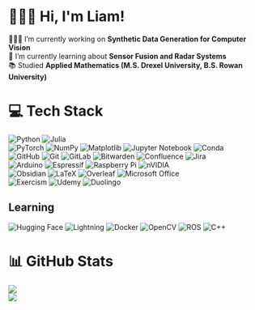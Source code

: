 # 🙋🏻‍♂️ Hi, I'm Liam!
🧑🏻‍💻 I’m currently working on **Synthetic Data Generation for Computer Vision**<br>🤔 I’m currently learning about **Sensor Fusion and Radar Systems**<br>📚 Studied **Applied Mathematics (M.S. Drexel University, B.S. Rowan University)**


# 💻 Tech Stack
![Python](https://img.shields.io/badge/python-3670A0?style=for-the-badge&logo=python&logoColor=ffdd54)
![Julia](https://img.shields.io/badge/-Julia-9558B2?style=for-the-badge&logo=julia&logoColor=white)
<br/>
![PyTorch](https://img.shields.io/badge/PyTorch-%23EE4C2C.svg?style=for-the-badge&logo=PyTorch&logoColor=white)
![NumPy](https://img.shields.io/badge/numpy-%23013243.svg?style=for-the-badge&logo=numpy&logoColor=white)
![Matplotlib](https://img.shields.io/badge/Matplotlib-%23ffffff.svg?style=for-the-badge&logo=Matplotlib&logoColor=black)
![Jupyter Notebook](https://img.shields.io/badge/jupyter-%23FA0F00.svg?style=for-the-badge&logo=jupyter&logoColor=white)
![Conda](https://img.shields.io/badge/conda-342B029.svg?&style=for-the-badge&logo=anaconda&logoColor=white)
<br/>
![GitHub](https://img.shields.io/badge/github-%23121011.svg?style=for-the-badge&logo=github&logoColor=white)
![Git](https://img.shields.io/badge/git-%23F05033.svg?style=for-the-badge&logo=git&logoColor=white)
![GitLab](https://img.shields.io/badge/gitlab-%23181717.svg?style=for-the-badge&logo=gitlab&logoColor=white)
![Bitwarden](https://img.shields.io/badge/bitwarden-%23175DDC.svg?style=for-the-badge&logo=bitwarden&logoColor=white)
![Confluence](https://img.shields.io/badge/confluence-%23172BF4.svg?style=for-the-badge&logo=confluence&logoColor=white)
![Jira](https://img.shields.io/badge/jira-%230A0FFF.svg?style=for-the-badge&logo=jira&logoColor=white)
<br/>
![Arduino](https://img.shields.io/badge/-Arduino-00979D?style=for-the-badge&logo=Arduino&logoColor=white)
![Espressif](https://img.shields.io/badge/espressif-E7352C.svg?style=for-the-badge&logo=espressif&logoColor=white)
![Raspberry Pi](https://img.shields.io/badge/-RaspberryPi-C51A4A?style=for-the-badge&logo=Raspberry-Pi)
![nVIDIA](https://img.shields.io/badge/nVIDIA-%2376B900.svg?style=for-the-badge&logo=nVIDIA&logoColor=white)
<br/>
![Obsidian](https://img.shields.io/badge/Obsidian-483699?style=for-the-badge&logo=Obsidian&logoColor=white)
![LaTeX](https://img.shields.io/badge/latex-%23008080.svg?style=for-the-badge&logo=latex&logoColor=white)
![Overleaf](https://img.shields.io/badge/Overleaf-47A141?style=for-the-badge&logo=Overleaf&logoColor=white)
![Microsoft Office](https://img.shields.io/badge/Microsoft_Office-D83B01?style=for-the-badge&logo=microsoft-office&logoColor=white) <br/>
![Exercism](https://img.shields.io/badge/Exercism-009CAB?style=for-the-badge&logo=exercism&logoColor=white)
![Udemy](https://img.shields.io/badge/Udemy-EC5252?style=for-the-badge&logo=Udemy&logoColor=white)
![Duolingo](https://img.shields.io/badge/Duolingo-58CC02?style=for-the-badge&logo=Duolingo&logoColor=white)


## Learning
![Hugging Face](https://img.shields.io/badge/-HuggingFace-FDEE21?style=for-the-badge&logo=HuggingFace&logoColor=black)
![Lightning](https://img.shields.io/badge/Lightning-792DE4?style=for-the-badge&logo=lightning&logoColor=white)
![Docker](https://img.shields.io/badge/Docker-2CA5E0?style=for-the-badge&logo=docker&logoColor=white)
![OpenCV](https://img.shields.io/badge/OpenCV-27338e?style=for-the-badge&logo=OpenCV&logoColor=white)
![ROS](https://img.shields.io/badge/ROS-22314E?style=for-the-badge&logo=ROS&logoColor=white)
![C++](https://img.shields.io/badge/C%2B%2B-00599C?style=for-the-badge&logo=c%2B%2B&logoColor=white)


# 📊 GitHub Stats
<!-- ![](https://github-readme-stats.vercel.app/api?username=liamfdoherty&theme=dark&hide_border=false&include_all_commits=false&count_private=false)<br/> -->
![](https://github-readme-streak-stats.herokuapp.com/?user=liamfdoherty&theme=dark&hide_border=false)<br/>
![](https://github-readme-stats.vercel.app/api/top-langs/?username=liamfdoherty&theme=dark&hide_border=false&include_all_commits=false&count_private=false&layout=compact)

<!-- [![](https://visitcount.itsvg.in/api?id=liamfdoherty&icon=0&color=0)](https://visitcount.itsvg.in) -->

<!-- Proudly created with GPRM ( https://gprm.itsvg.in ) -->
